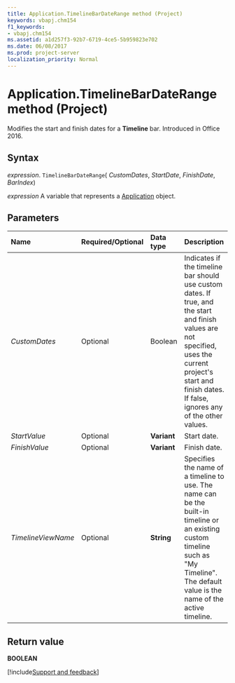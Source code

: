 ```yaml
---
title: Application.TimelineBarDateRange method (Project)
keywords: vbapj.chm154
f1_keywords:
- vbapj.chm154
ms.assetid: a1d257f3-92b7-6719-4ce5-5b959823e702
ms.date: 06/08/2017
ms.prod: project-server
localization_priority: Normal
---
```



# Application.TimelineBarDateRange method (Project)

Modifies the start and finish dates for a  **Timeline** bar. Introduced in Office 2016.


## Syntax

_expression_. `TimelineBarDateRange`(  _CustomDates_,  _StartDate_,  _FinishDate_,  _BarIndex_)

 _expression_ A variable that represents a [Application](./Project.Application.md) object.


## Parameters



|Name|Required/Optional|Data type|Description|
|:-----|:-----|:-----|:-----|
| _CustomDates_|Optional|Boolean|Indicates if the timeline bar should use custom dates. If true, and the start and finish values are not specified, uses the current project's start and finish dates. If false, ignores any of the other values.|
| _StartValue_|Optional|**Variant**|Start date.|
| _FinishValue_|Optional|**Variant**|Finish date.|
| _TimelineViewName_|Optional|**String**|Specifies the name of a timeline to use. The name can be the built-in timeline or an existing custom timeline such as "My Timeline". The default value is the name of the active timeline.|

## Return value

 **BOOLEAN**

[!include[Support and feedback](~/includes/feedback-boilerplate.md)]